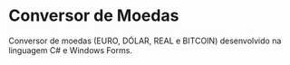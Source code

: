 # Conversor de Moedas

Conversor de moedas (EURO, DÓLAR, REAL e BITCOIN) desenvolvido na linguagem C# e Windows Forms.
